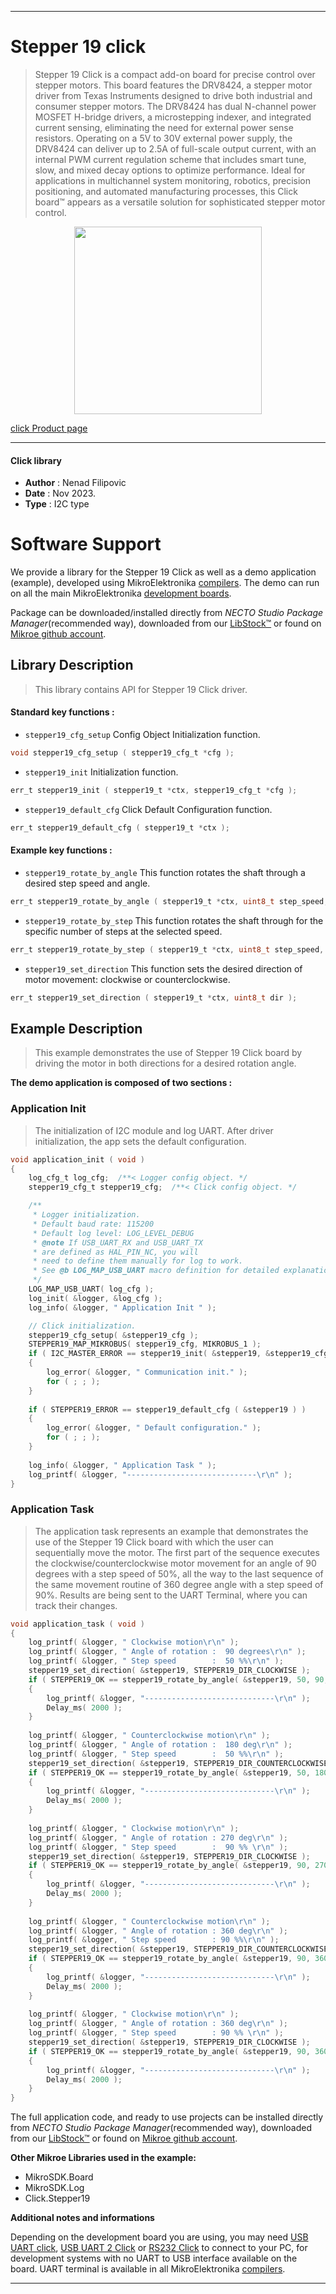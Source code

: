 
---
# Stepper 19 click

> Stepper 19 Click is a compact add-on board for precise control over stepper motors. This board features the DRV8424, a stepper motor driver from Texas Instruments designed to drive both industrial and consumer stepper motors. The DRV8424 has dual N-channel power MOSFET H-bridge drivers, a microstepping indexer, and integrated current sensing, eliminating the need for external power sense resistors. Operating on a 5V to 30V external power supply, the DRV8424 can deliver up to 2.5A of full-scale output current, with an internal PWM current regulation scheme that includes smart tune, slow, and mixed decay options to optimize performance. Ideal for applications in multichannel system monitoring, robotics, precision positioning, and automated manufacturing processes, this Click board™ appears as a versatile solution for sophisticated stepper motor control.

<p align="center">
  <img src="https://download.mikroe.com/images/click_for_ide/stepper19_click.png" height=300px>
</p>

[click Product page](https://www.mikroe.com/stepper-19-click)

---


#### Click library

- **Author**        : Nenad Filipovic
- **Date**          : Nov 2023.
- **Type**          : I2C type


# Software Support

We provide a library for the Stepper 19 Click
as well as a demo application (example), developed using MikroElektronika
[compilers](https://www.mikroe.com/necto-studio).
The demo can run on all the main MikroElektronika [development boards](https://www.mikroe.com/development-boards).

Package can be downloaded/installed directly from *NECTO Studio Package Manager*(recommended way), downloaded from our [LibStock&trade;](https://libstock.mikroe.com) or found on [Mikroe github account](https://github.com/MikroElektronika/mikrosdk_click_v2/tree/master/clicks).

## Library Description

> This library contains API for Stepper 19 Click driver.

#### Standard key functions :

- `stepper19_cfg_setup` Config Object Initialization function.
```c
void stepper19_cfg_setup ( stepper19_cfg_t *cfg );
```

- `stepper19_init` Initialization function.
```c
err_t stepper19_init ( stepper19_t *ctx, stepper19_cfg_t *cfg );
```

- `stepper19_default_cfg` Click Default Configuration function.
```c
err_t stepper19_default_cfg ( stepper19_t *ctx );
```

#### Example key functions :

- `stepper19_rotate_by_angle` This function rotates the shaft through a desired step speed and angle.
```c
err_t stepper19_rotate_by_angle ( stepper19_t *ctx, uint8_t step_speed, float angle, uint16_t res_360 );
```

- `stepper19_rotate_by_step` This function rotates the shaft through for the specific number of steps at the selected speed.
```c
err_t stepper19_rotate_by_step ( stepper19_t *ctx, uint8_t step_speed, uint16_t steps );
```

- `stepper19_set_direction` This function sets the desired direction of motor movement: clockwise or counterclockwise.
```c
err_t stepper19_set_direction ( stepper19_t *ctx, uint8_t dir );
```

## Example Description

> This example demonstrates the use of Stepper 19 Click board 
> by driving the motor in both directions for a desired rotation angle.

**The demo application is composed of two sections :**

### Application Init

> The initialization of I2C module and log UART.
> After driver initialization, the app sets the default configuration.

```c
void application_init ( void ) 
{
    log_cfg_t log_cfg;  /**< Logger config object. */
    stepper19_cfg_t stepper19_cfg;  /**< Click config object. */

    /** 
     * Logger initialization.
     * Default baud rate: 115200
     * Default log level: LOG_LEVEL_DEBUG
     * @note If USB_UART_RX and USB_UART_TX 
     * are defined as HAL_PIN_NC, you will 
     * need to define them manually for log to work. 
     * See @b LOG_MAP_USB_UART macro definition for detailed explanation.
     */
    LOG_MAP_USB_UART( log_cfg );
    log_init( &logger, &log_cfg );
    log_info( &logger, " Application Init " );

    // Click initialization.
    stepper19_cfg_setup( &stepper19_cfg );
    STEPPER19_MAP_MIKROBUS( stepper19_cfg, MIKROBUS_1 );
    if ( I2C_MASTER_ERROR == stepper19_init( &stepper19, &stepper19_cfg ) ) 
    {
        log_error( &logger, " Communication init." );
        for ( ; ; );
    }
    
    if ( STEPPER19_ERROR == stepper19_default_cfg ( &stepper19 ) )
    {
        log_error( &logger, " Default configuration." );
        for ( ; ; );
    }
    
    log_info( &logger, " Application Task " );
    log_printf( &logger, "-----------------------------\r\n" );
}
```

### Application Task

> The application task represents an example that demonstrates 
> the use of the Stepper 19 Click board with which the user can sequentially move the motor. 
> The first part of the sequence executes the clockwise/counterclockwise motor movement 
> for an angle of 90 degrees with a step speed of 50%, 
> all the way to the last sequence of the same movement routine 
> of 360 degree angle with a step speed of 90%. 
> Results are being sent to the UART Terminal, where you can track their changes.

```c
void application_task ( void ) 
{
    log_printf( &logger, " Clockwise motion\r\n" );
    log_printf( &logger, " Angle of rotation :  90 degrees\r\n" );
    log_printf( &logger, " Step speed        :  50 %%\r\n" );
    stepper19_set_direction( &stepper19, STEPPER19_DIR_CLOCKWISE );
    if ( STEPPER19_OK == stepper19_rotate_by_angle( &stepper19, 50, 90, STEPPER19_STEP_RES_200 ) )
    {
        log_printf( &logger, "-----------------------------\r\n" );
        Delay_ms( 2000 );
    }
    
    log_printf( &logger, " Counterclockwise motion\r\n" );
    log_printf( &logger, " Angle of rotation :  180 deg\r\n" );
    log_printf( &logger, " Step speed        :  50 %%\r\n" );
    stepper19_set_direction( &stepper19, STEPPER19_DIR_COUNTERCLOCKWISE );
    if ( STEPPER19_OK == stepper19_rotate_by_angle( &stepper19, 50, 180, STEPPER19_STEP_RES_200 ) )
    {
        log_printf( &logger, "-----------------------------\r\n" );
        Delay_ms( 2000 );
    }
    
    log_printf( &logger, " Clockwise motion\r\n" );
    log_printf( &logger, " Angle of rotation : 270 deg\r\n" );
    log_printf( &logger, " Step speed        :  90 %% \r\n" );
    stepper19_set_direction( &stepper19, STEPPER19_DIR_CLOCKWISE );
    if ( STEPPER19_OK == stepper19_rotate_by_angle( &stepper19, 90, 270, STEPPER19_STEP_RES_200 ) )
    {
        log_printf( &logger, "-----------------------------\r\n" );
        Delay_ms( 2000 );
    }
    
    log_printf( &logger, " Counterclockwise motion\r\n" );
    log_printf( &logger, " Angle of rotation : 360 deg\r\n" );
    log_printf( &logger, " Step speed        : 90 %%\r\n" );
    stepper19_set_direction( &stepper19, STEPPER19_DIR_COUNTERCLOCKWISE );
    if ( STEPPER19_OK == stepper19_rotate_by_angle( &stepper19, 90, 360, STEPPER19_STEP_RES_200 ) )
    {
        log_printf( &logger, "-----------------------------\r\n" );
        Delay_ms( 2000 );
    }
    
    log_printf( &logger, " Clockwise motion\r\n" );
    log_printf( &logger, " Angle of rotation : 360 deg\r\n" );
    log_printf( &logger, " Step speed        : 90 %% \r\n" );
    stepper19_set_direction( &stepper19, STEPPER19_DIR_CLOCKWISE );
    if ( STEPPER19_OK == stepper19_rotate_by_angle( &stepper19, 90, 360, STEPPER19_STEP_RES_200 ) )
    {
        log_printf( &logger, "-----------------------------\r\n" );
        Delay_ms( 2000 );
    }
}
```

The full application code, and ready to use projects can be installed directly from *NECTO Studio Package Manager*(recommended way), downloaded from our [LibStock&trade;](https://libstock.mikroe.com) or found on [Mikroe github account](https://github.com/MikroElektronika/mikrosdk_click_v2/tree/master/clicks).

**Other Mikroe Libraries used in the example:**

- MikroSDK.Board
- MikroSDK.Log
- Click.Stepper19

**Additional notes and informations**

Depending on the development board you are using, you may need
[USB UART click](https://www.mikroe.com/usb-uart-click),
[USB UART 2 Click](https://www.mikroe.com/usb-uart-2-click) or
[RS232 Click](https://www.mikroe.com/rs232-click) to connect to your PC, for
development systems with no UART to USB interface available on the board. UART
terminal is available in all MikroElektronika
[compilers](https://shop.mikroe.com/compilers).

---
